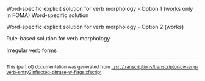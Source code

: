 

Word-specific explicit solution for verb morphology - Option 1 (works only in FOMA)
Word-specific solution

Word-specific explicit solution for verb morphology - Option 2 (works)

Rule-based solution for verb morphology

Irregular verb forms

* * *
<small>This (part of) documentation was generated from [../src/transcriptions/transcriptor-cw-eng-verb-entry2inflected-phrase-w-flags.xfscript](http://github.com/giellalt/lang-crk/blob/main/../src/transcriptions/transcriptor-cw-eng-verb-entry2inflected-phrase-w-flags.xfscript)</small>